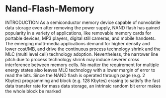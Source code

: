 # Nand-Flash-Memory
INTRODUCTION
As a semiconductor memory device capable of 
nonvolatile data storage even after removing the power 
supply, NAND flash has gained popularity in a variety of 
applications, like removable memory cards for portable 
devices, MP3 players, digital still cameras, and mobile 
handsets. The emerging multi-media applications demand for 
higher density and lower cost/MB, and drive the continuous 
process technology shrink and the MLC (multi level cell) 
technology adoption. Nevertheless, the narrower line pitch 
due to process technology shrink may induce severer cross 
interference between memory cells. No matter the 
requirement for multiple energy states also leaves MLC 
technology with a lower margin of error to read the bits. 
Since the NAND flash is operated through page (e.g. 2 
Kbytes) programming and block (e.g. 128 Kbytes) erasing to 
satisfy the fast data transfer rate for mass data storage, an 
intrinsic random bit error makes the whole block be marked
